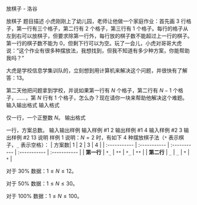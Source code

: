 



放棋子 - 洛谷














放棋子
题目描述
小虎刚刚上了幼儿园，老师让他做一个家庭作业：首先画 $3$ 行格子，第一行有三个格子，第二行有 $2$ 个格子，第三行有 $1$ 个格子。每行的格子从左到右可以放棋子，但要求除第一行外，每行放的棋子数不能超过上一行的棋子。第一行的棋子数不能为 $0$，但剩下行可以为空。玩了一会儿，小虎对哥哥大虎说：”这个作业有很多种摆放法，我想找到，但我不知道有多少种方案，你能帮助我吗？”

大虎是学校信息学集训队的，立刻想到用计算机来解决这个问题，并很快有了解答：$13$。

第二天他把问题拿到学校，并说如果第一行有 $N$ 个格子，第二行有 $N-1$ 个格子，……，第 $N$ 行有 $1$ 个格子，怎么办？现在请你一块来帮助他解决这个难题。
输入输出格式
输入格式

仅一行，一个正整数 $N$。
输出格式

一行，方案总数。
输入输出样例
输入样例 #1
2
输出样例 #1
4
输入样例 #2
3
输出样例 #2
13
说明
样例 1 说明：$N=2$ 时，有如下 $4$ 种摆放棋子法（`*` 表示棋子，`_` 表示空格）：
|  方案数| 1 | 2 | 3 | 4 |
| :----------- | :----------- | :----------- | :----------- | :----------- |
| **第一行** | `*_` | `**` | `*_` | `**` |
| **第二行** | `_` | `_` | `*` | `*` |


对于 $30\%$ 数据：$1\le N\le 12$。

对于 $50\%$ 数据：$1\le N\le 30$。

对于 $100\%$ 数据：$1\le N\le 100$。







